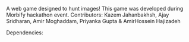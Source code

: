 A web game designed to hunt images! This game was developed during Morbify hackathon event.
Contributors: Kazem Jahanbakhsh, Ajay Sridharan, Amir Moghaddam, Priyanka Gupta & AmirHossein Hajizadeh

Dependencies:
